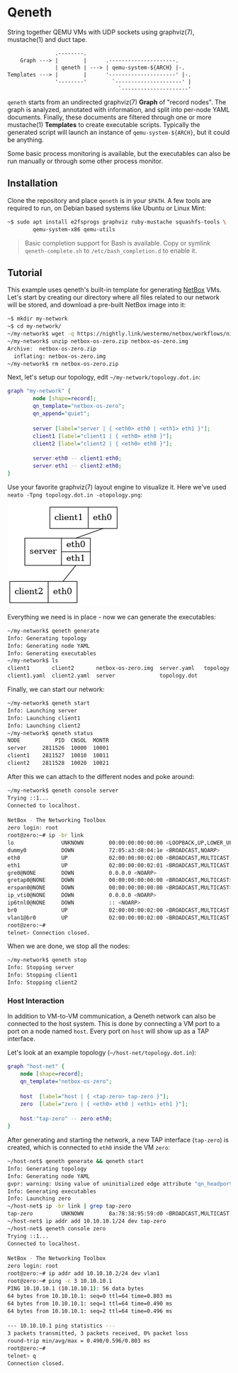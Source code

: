 Qeneth
======

String together QEMU VMs with UDP sockets using graphviz(7),
mustache(1) and duct tape.

```
               .--------.
    Graph ---> |        |      .---------------------.
               | qeneth | ---> | qemu-system-${ARCH} |-.
Templates ---> |        |      '---------------------' |-.
               '--------'        `---------------------' |
                                   `---------------------'
```

`qeneth` starts from an undirected graphviz(7) **Graph** of "record
nodes". The graph is analyzed, annotated with information, and split
into per-node YAML documents. Finally, these documents are filtered
through one or more mustache(1) **Templates** to create executable
scripts. Typically the generated script will launch an instance of
`qemu-system-${ARCH}`, but it could be anything.

Some basic process monitoring is available, but the executables can
also be run manually or through some other process monitor.


Installation
------------

Clone the repository and place `qeneth` is in your `$PATH`.  A few tools
are required to run, on Debian based systems like Ubuntu or Linux Mint:

```sh
~$ sudo apt install e2fsprogs graphviz ruby-mustache squashfs-tools \
        qemu-system-x86 qemu-utils
```

> Basic completion support for Bash is available. Copy or symlink
> `qeneth-complete.sh` to `/etc/bash_completion.d` to enable it.


Tutorial
--------

This example uses qeneth's built-in template for generating [NetBox][]
VMs. Let's start by creating our directory where all files related to
our network will be stored, and download a pre-built NetBox image into
it:

```sh
~$ mkdir my-network
~$ cd my-network/
~/my-network$ wget -q https://nightly.link/westermo/netbox/workflows/nightly-os/master/netbox-os-zero.zip
~/my-network$ unzip netbox-os-zero.zip netbox-os-zero.img
Archive:  netbox-os-zero.zip
  inflating: netbox-os-zero.img
~/my-network$ rm netbox-os-zero.zip
```

Next, let's setup our topology, edit `~/my-network/topology.dot.in`:

```.dot
graph "my-network" {
        node [shape=record];
        qn_template="netbox-os-zero";
        qn_append="quiet";

        server [label="server | { <eth0> eth0 | <eth1> eth1 }"];
        client1 [label="client1 | { <eth0> eth0 }"];
        client2 [label="client2 | { <eth0> eth0 }"];

        server:eth0 -- client1:eth0;
        server:eth1 -- client2:eth0;
}
```

Use your favorite graphviz(7) layout engine to visualize it.  Here
we've used `neato -Tpng topology.dot.in -otopology.png`:

![Network topology](topology.png)

Everything we need is in place - now we can generate the executables:

```sh
~/my-network$ qeneth generate
Info: Generating topology
Info: Generating node YAML
Info: Generating executables
~/my-network$ ls
client1       client2       netbox-os-zero.img  server.yaml   topology.dot.in
client1.yaml  client2.yaml  server              topology.dot
```

Finally, we can start our network:

```sh
~/my-network$ qeneth start
Info: Launching server
Info: Launching client1
Info: Launching client2
~/my-network$ qeneth status
NODE           PID  CNSOL  MONTR
server     2811526  10000  10001
client1    2811527  10010  10011
client2    2811528  10020  10021
```

After this we can attach to the different nodes and poke around:

```sh
~/my-network$ qeneth console server
Trying ::1...
Connected to localhost.

NetBox - The Networking Toolbox
zero login: root
root@zero:~# ip -br link
lo               UNKNOWN        00:00:00:00:00:00 <LOOPBACK,UP,LOWER_UP>
dummy0           DOWN           72:05:a3:d8:04:1e <BROADCAST,NOARP>
eth0             UP             02:00:00:00:02:00 <BROADCAST,MULTICAST,UP,LOWER_UP>
eth1             UP             02:00:00:00:02:01 <BROADCAST,MULTICAST,UP,LOWER_UP>
gre0@NONE        DOWN           0.0.0.0 <NOARP>
gretap0@NONE     DOWN           00:00:00:00:00:00 <BROADCAST,MULTICAST>
erspan0@NONE     DOWN           00:00:00:00:00:00 <BROADCAST,MULTICAST>
ip_vti0@NONE     DOWN           0.0.0.0 <NOARP>
ip6tnl0@NONE     DOWN           :: <NOARP>
br0              UP             02:00:00:00:02:00 <BROADCAST,MULTICAST,UP,LOWER_UP>
vlan1@br0        UP             02:00:00:00:02:00 <BROADCAST,MULTICAST,UP,LOWER_UP>
root@zero:~#
telnet> Connection closed.
```

When we are done, we stop all the nodes:

```sh
~/my-network$ qeneth stop
Info: Stopping server
Info: Stopping client1
Info: Stopping client2
```


### Host Interaction

In addition to VM-to-VM communication, a Qeneth network can also be
connected to the host system. This is done by connecting a VM port to
a port on a node named `host`. Every port on `host` will show up as a
TAP interface.

Let's look at an example topology (`~/host-net/topology.dot.in`):

```.dot
graph "host-net" {
	node [shape=record];
	qn_template="netbox-os-zero";

	host  [label="host | { <tap-zero> tap-zero }"];
	zero  [label="zero | { <eth0> eth0 | <eth1> eth1 }"];

	host:"tap-zero" -- zero:eth0;
}
```

After generating and starting the network, a new TAP interface
(`tap-zero`) is created, which is connected to `eth0` inside the VM
`zero`:

```sh
~/host-net$ qeneth generate && qeneth start
Info: Generating topology
Info: Generating node YAML
gvpr: warning: Using value of uninitialized edge attribute "qn_headport" of "host--zero"
Info: Generating executables
Info: Launching zero
~/host-net$ ip -br link | grep tap-zero
tap-zero         UNKNOWN        8a:78:38:95:59:d0 <BROADCAST,MULTICAST,UP,LOWER_UP>
~/host-net$ ip addr add 10.10.10.1/24 dev tap-zero
~/host-net$ qeneth console zero
Trying ::1...
Connected to localhost.

NetBox - The Networking Toolbox
zero login: root
root@zero:~# ip addr add 10.10.10.2/24 dev vlan1
root@zero:~# ping -c 3 10.10.10.1
PING 10.10.10.1 (10.10.10.1): 56 data bytes
64 bytes from 10.10.10.1: seq=0 ttl=64 time=0.803 ms
64 bytes from 10.10.10.1: seq=1 ttl=64 time=0.490 ms
64 bytes from 10.10.10.1: seq=2 ttl=64 time=0.496 ms

--- 10.10.10.1 ping statistics ---
3 packets transmitted, 3 packets received, 0% packet loss
round-trip min/avg/max = 0.490/0.596/0.803 ms
root@zero:~#
telnet> q
Connection closed.
```

[NetBox]: https://github.com/westermo/netbox
